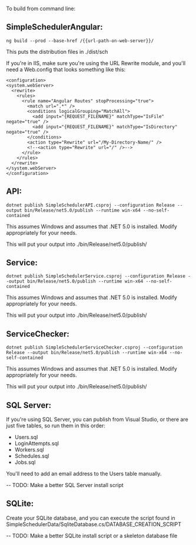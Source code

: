 To build from command line:

## SimpleSchedulerAngular:
`ng build --prod --base-href /{{url-path-on-web-server}}/`

This puts the distribution files in ./dist/sch

If you're in IIS, make sure you're using the URL Rewrite module, and you'll need a Web.config that looks something like this:

```
<configuration>
<system.webServer>
  <rewrite>
    <rules>
      <rule name="Angular Routes" stopProcessing="true">
        <match url=".*" />
        <conditions logicalGrouping="MatchAll">
          <add input="{REQUEST_FILENAME}" matchType="IsFile" negate="true" />
          <add input="{REQUEST_FILENAME}" matchType="IsDirectory" negate="true" />
        </conditions>
        <action type="Rewrite" url="/My-Directory-Name/" />
        <!--<action type="Rewrite" url="/" />-->
      </rule>
    </rules>
  </rewrite>
</system.webServer>
</configuration>
```

## API:

`dotnet publish SimpleSchedulerAPI.csproj --configuration Release --output bin/Release/net5.0/publish --runtime win-x64 --no-self-contained`

This assumes Windows and assumes that .NET 5.0 is installed. Modify appropriately for your needs.

This will put your output into ./bin/Release/net5.0/publish/

## Service:

`dotnet publish SimpleSchedulerService.csproj --configuration Release --output bin/Release/net5.0/publish --runtime win-x64 --no-self-contained`

This assumes Windows and assumes that .NET 5.0 is installed. Modify appropriately for your needs.

This will put your output into ./bin/Release/net5.0/publish/

## ServiceChecker:

`dotnet publish SimpleSchedulerServiceChecker.csproj --configuration Release --output bin/Release/net5.0/publish --runtime win-x64 --no-self-contained`

This assumes Windows and assumes that .NET 5.0 is installed. Modify appropriately for your needs.

This will put your output into ./bin/Release/net5.0/publish/

## SQL Server:

If you're using SQL Server, you can publish from Visual Studio, or there are just five tables, so run them in this order:

* Users.sql
* LoginAttempts.sql
* Workers.sql
* Schedules.sql
* Jobs.sql

You'll need to add an email address to the Users table manually.

-- TODO: Make a better SQL Server install script

## SQLite:

Create your SQLite database, and you can execute the script found in SimpleSchedulerData/SqliteDatabase.cs/DATABASE_CREATION_SCRIPT

-- TODO: Make a better SQLite install script or a skeleton database file
